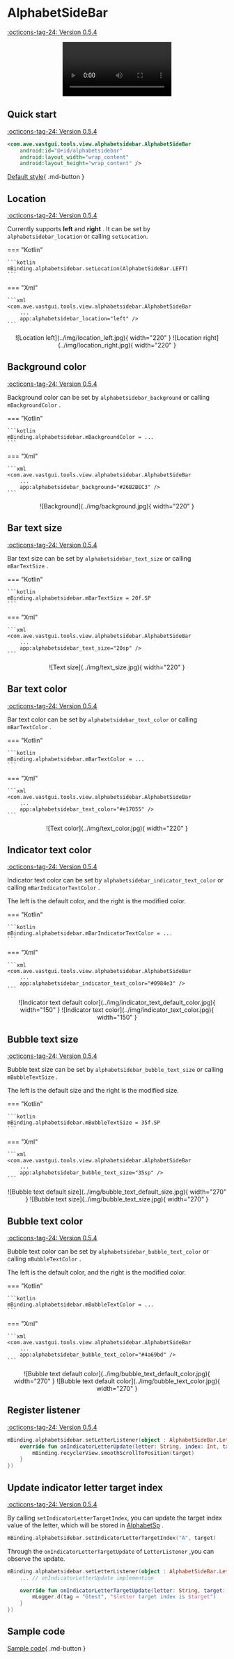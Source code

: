 # AlphabetSideBar

[:octicons-tag-24: Version 0.5.4](https://ave.entropy2020.cn/version/tools/#054)

<center>
    <video width="250" controls="controls" autoplay="autoplay">
        <source src="../img/alphabetsidebar.mp4" type="video/mp4">
    </video>
</center>

## Quick start

[:octicons-tag-24: Version 0.5.4](https://ave.entropy2020.cn/version/tools/#054)

```xml
<com.ave.vastgui.tools.view.alphabetsidebar.AlphabetSideBar
    android:id="@+id/alphabetsidebar"
    android:layout_width="wrap_content"
    android:layout_height="wrap_content" />
```

[Default style](https://github.com/SakurajimaMaii/Android-Vast-Extension/blob/develop/libraries/VastTools/src/main/res/values/styles.xml){ .md-button }

## Location

[:octicons-tag-24: Version 0.5.4](https://ave.entropy2020.cn/version/tools/#054)

Currently supports **left** and **right** . It can be set by `alphabetsidebar_location` or calling `setLocation`.

=== "Kotlin"

    ```kotlin
    mBinding.alphabetsidebar.setLocation(AlphabetSideBar.LEFT)
    ```

=== "Xml"

    ```xml
    <com.ave.vastgui.tools.view.alphabetsidebar.AlphabetSideBar
        ...
        app:alphabetsidebar_location="left" />
    ```

<center>
![Location left](../img/location_left.jpg){ width="220" }
![Location right](../img/location_right.jpg){ width="220" }
</center>

## Background color

[:octicons-tag-24: Version 0.5.4](https://ave.entropy2020.cn/version/tools/#054)

Background color can be set by  `alphabetsidebar_background` or calling `mBackgroundColor` .

=== "Kotlin"

    ```kotlin
    mBinding.alphabetsidebar.mBackgroundColor = ...
    ```

=== "Xml"

    ```xml
    <com.ave.vastgui.tools.view.alphabetsidebar.AlphabetSideBar
        ...
        app:alphabetsidebar_background="#26B2BEC3" />
    ```

<center>
![Background](../img/background.jpg){ width="220" }
</center>

## Bar text size

[:octicons-tag-24: Version 0.5.4](https://ave.entropy2020.cn/version/tools/#054)

Bar text size can be set by  `alphabetsidebar_text_size` or calling `mBarTextSize` .

=== "Kotlin"

    ```kotlin
    mBinding.alphabetsidebar.mBarTextSize = 20f.SP
    ```

=== "Xml"

    ```xml
    <com.ave.vastgui.tools.view.alphabetsidebar.AlphabetSideBar
        ...
        app:alphabetsidebar_text_size="20sp" />
    ```

<center>
![Text size](../img/text_size.jpg){ width="220" }
</center>

## Bar text color

[:octicons-tag-24: Version 0.5.4](https://ave.entropy2020.cn/version/tools/#054)

Bar text color can be set by `alphabetsidebar_text_color` or calling `mBarTextColor` .

=== "Kotlin"

    ```kotlin
    mBinding.alphabetsidebar.mBarTextColor = ...
    ```

=== "Xml"

    ```xml
    <com.ave.vastgui.tools.view.alphabetsidebar.AlphabetSideBar
        ...
        app:alphabetsidebar_text_color="#e17055" />
    ```

<center>
![Text color](../img/text_color.jpg){ width="220" }
</center>

## Indicator text color

[:octicons-tag-24: Version 0.5.4](https://ave.entropy2020.cn/version/tools/#054)

Indicator text color can be set by `alphabetsidebar_indicator_text_color` or calling `mBarIndicatorTextColor` .

The left is the default color, and the right is the modified color.

=== "Kotlin"

    ```kotlin
    mBinding.alphabetsidebar.mBarIndicatorTextColor = ...
    ```

=== "Xml"

    ```xml
    <com.ave.vastgui.tools.view.alphabetsidebar.AlphabetSideBar
        ...
        app:alphabetsidebar_indicator_text_color="#0984e3" />
    ```

<center>
![Indicator text default color](../img/indicator_text_default_color.jpg){ width="150" }
![Indicator text color](../img/indicator_text_color.jpg){ width="150" }
</center>

## Bubble text size

[:octicons-tag-24: Version 0.5.4](https://ave.entropy2020.cn/version/tools/#054)

Bubble text size can be set by `alphabetsidebar_bubble_text_size` or calling `mBubbleTextSize` .

The left is the default size and the right is the modified size.

=== "Kotlin"

    ```kotlin
    mBinding.alphabetsidebar.mBubbleTextSize = 35f.SP
    ```

=== "Xml"

    ```xml
    <com.ave.vastgui.tools.view.alphabetsidebar.AlphabetSideBar
        ...
        app:alphabetsidebar_bubble_text_size="35sp" />
    ```

<center>
![Bubble text default size](../img/bubble_text_default_size.jpg){ width="270" }
![Bubble text size](../img/bubble_text_size.jpg){ width="270" }
</center>

## Bubble text color

[:octicons-tag-24: Version 0.5.4](https://ave.entropy2020.cn/version/tools/#054)

Bubble text color can be set by `alphabetsidebar_bubble_text_color` or calling `mBubbleTextColor` .

The left is the default color, and the right is the modified color.

=== "Kotlin"

    ```kotlin
    mBinding.alphabetsidebar.mBubbleTextColor = ...
    ```

=== "Xml"

    ```xml
    <com.ave.vastgui.tools.view.alphabetsidebar.AlphabetSideBar
        ...
        app:alphabetsidebar_bubble_text_color="#4a69bd" />
    ```

<center>
![Bubble text default color](../img/bubble_text_default_color.jpg){ width="270" }
![Bubble text default color](../img/bubble_text_color.jpg){ width="270" }
</center>

## Register listener

[:octicons-tag-24: Version 0.5.4](https://ave.entropy2020.cn/version/tools/#054)

```kotlin
mBinding.alphabetsidebar.setLetterListener(object : AlphabetSideBar.LetterListener {
    override fun onIndicatorLetterUpdate(letter: String, index: Int, target: Int) {
        mBinding.recyclerView.smoothScrollToPosition(target)
    }
})
```

## Update indicator letter target index

[:octicons-tag-24: Version 0.5.4](https://ave.entropy2020.cn/version/tools/#054)

By calling `setIndicatorLetterTargetIndex`, you can update the target index value of the letter, which will be stored in [AlphabetSp](https://github.com/SakurajimaMaii/Android-Vast-Extension/blob/develop/libraries/VastTools/src/main/kotlin/com/ave/vastgui/tools/view/alphabetsidebar/AlphabetSp.kt) . 

```kotlin
mBinding.alphabetsidebar.setIndicatorLetterTargetIndex("A", target)
```

Through the `onIndicatorLetterTargetUpdate` of `LetterListener` ,you can observe the update.

```kotlin
mBinding.alphabetsidebar.setLetterListener(object : AlphabetSideBar.LetterListener {
    ... // onIndicatorLetterUpdate implemention

    override fun onIndicatorLetterTargetUpdate(letter: String, target: Int) {
        mLogger.d(tag = "Gtest", "$letter target index is $target")
    }
})
```

## Sample code

[Sample code](https://github.com/SakurajimaMaii/Android-Vast-Extension/blob/develop/app/src/main/kotlin/com/ave/vastgui/app/activity/view/AlphabetSideBarActivity.kt){ .md-button }
